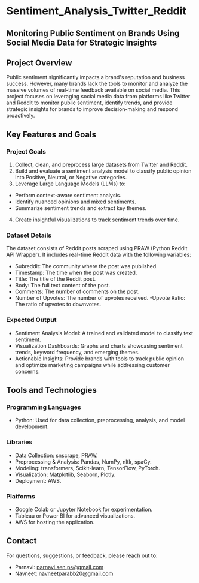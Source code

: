 # Sentiment_Analysis_Twitter_Reddit 
## Monitoring Public Sentiment on Brands Using Social Media Data for Strategic Insights 
## Project Overview
Public sentiment significantly impacts a brand's reputation and business success. However, many brands lack the tools to monitor and analyze the massive volumes of real-time feedback available on social media. This project focuses on leveraging social media data from platforms like Twitter and Reddit to monitor public sentiment, identify trends, and provide strategic insights for brands to improve decision-making and respond proactively. 
## Key Features and Goals
### Project Goals
1. Collect, clean, and preprocess large datasets from Twitter and Reddit.
2. Build and evaluate a sentiment analysis model to classify public opinion into Positive, Neutral, or Negative categories.
3. Leverage Large Language Models (LLMs) to:
- Perform context-aware sentiment analysis.
- Identify nuanced opinions and mixed sentiments.
- Summarize sentiment trends and extract key themes.
4. Create insightful visualizations to track sentiment trends over time.
### Dataset Details
The dataset consists of Reddit posts scraped using PRAW (Python Reddit API Wrapper). It includes real-time Reddit data with the following variables:

- Subreddit: The community where the post was published.
- Timestamp: The time when the post was created.
- Title:  The title of the Reddit post.
- Body: The full text content of the post.
- Comments: The number of comments on the post.
- Number of Upvotes: The number of upvotes received.
-Upvote Ratio: The ratio of upvotes to downvotes.
### Expected Output
- Sentiment Analysis Model: A trained and validated model to classify text sentiment.
- Visualization Dashboards: Graphs and charts showcasing sentiment trends, keyword frequency, and emerging themes.
- Actionable Insights: Provide brands with tools to track public opinion and optimize marketing campaigns while addressing customer concerns.
## Tools and Technologies
### Programming Languages
- Python: Used for data collection, preprocessing, analysis, and model development.
### Libraries
- Data Collection: snscrape, PRAW.
- Preprocessing & Analysis: Pandas, NumPy, nltk, spaCy.
- Modeling: transformers, Scikit-learn, TensorFlow, PyTorch.
- Visualization: Matplotlib, Seaborn, Plotly.
- Deployment: AWS.
### Platforms
- Google Colab or Jupyter Notebook for experimentation.
- Tableau or Power BI for advanced visualizations.
- AWS for hosting the application.
## Contact
For questions, suggestions, or feedback, please reach out to:
- Parnavi: parnavi.sen.ps@gmail.com
- Navneet: navneetparabb20@gmail.com